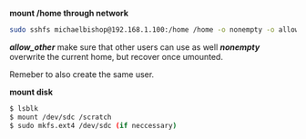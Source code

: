 **mount /home through network**
```bash
sudo sshfs michaelbishop@192.168.1.100:/home /home -o nonempty -o allow_other -o default_permissions -F /dev/null -o UserKnownHostsFile=/dev/null -o StrictHostKeyChecking=no -o IdentitiesOnly=yes -o IdentityFile=/dev/null
```
***allow_other*** make sure that other users can use as well
***nonempty*** overwrite the current home, but recover once umounted.

Remeber to also create the same user.

**mount disk**
```bash
$ lsblk
$ mount /dev/sdc /scratch
$ sudo mkfs.ext4 /dev/sdc (if neccessary)

```
